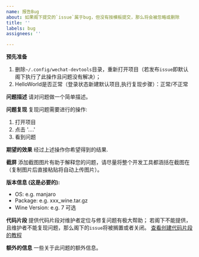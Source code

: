 ```yaml
---
name: 报告Bug
about: 如果阁下提交的`issue`属于bug，但没有按模板提交，那么将会被忽略或删除
title: ''
labels: bug
assignees: ''

---
```


**预先准备**
1. 删除`~/.config/wechat-devtools`目录，重新打开项目（若发布`issue`即默认阁下执行了此操作且问题没有解决）；
2. HelloWorld是否正常（登录状态新建默认项目,执行复现步骤）：正常/不正常

**问题描述**
请对问题做一个简单描述。

**问题复现**
复现问题需要进行的操作:
1. 打开项目
2. 点击 '....'
3. 看到问题

**期望的效果**
经过上述操作你希望得到的结果.

**截屏**
添加截图图片有助于解释您的问题，请尽量将整个开发工具都涵括在截图在（复制图片后直接粘贴将自动上传图片）。

**版本信息 (这是必要的):**
 - OS: e.g. manjaro
 - Package: e.g. xxx_wine.tar.gz
 - Wine Version: e.g. 7 可选

**代码片段**
提供代码片段对维护者定位与修复问题有极大帮助；
若阁下不能提供，且维护者不能复现问题，那么阁下的`issue`将被搁置或者关闭。
[查看创建代码片段的教程](https://developers.weixin.qq.com/miniprogram/dev/devtools/minicode.html)

**额外的信息**
一些关于此问题的额外信息。
